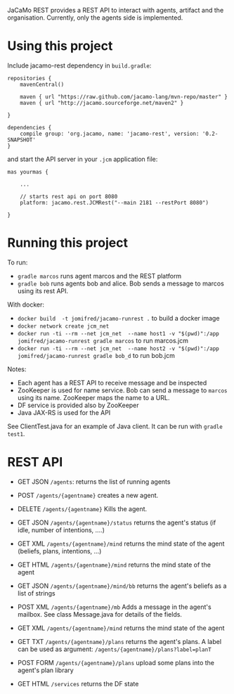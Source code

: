 JaCaMo REST provides a REST API to interact with agents, artifact and the organisation. Currently, only the agents side is implemented.

# Using this project

Include jacamo-rest dependency in `build.gradle`:

```
repositories {
    mavenCentral()

    maven { url "https://raw.github.com/jacamo-lang/mvn-repo/master" }
    maven { url "http://jacamo.sourceforge.net/maven2" }

}

dependencies {
    compile group: 'org.jacamo, name: 'jacamo-rest', version: '0.2-SNAPSHOT'
}
```

and start the API server in your `.jcm` application file:

```
mas yourmas {

    ...

    // starts rest api on port 8080
    platform: jacamo.rest.JCMRest("--main 2181 --restPort 8080") 

}

```

# Running this project

To run:
* `gradle marcos` runs agent marcos and the REST platform
* `gradle bob` runs agents bob and alice. Bob sends a message to marcos using its rest API.

With docker:
* `docker build  -t jomifred/jacamo-runrest .` to build a docker image
* `docker network create jcm_net`
* `docker run -ti --rm --net jcm_net  --name host1 -v "$(pwd)":/app jomifred/jacamo-runrest gradle marcos` to run marcos.jcm
* `docker run -ti --rm --net jcm_net  --name host2 -v "$(pwd)":/app jomifred/jacamo-runrest gradle bob_d` to run bob.jcm

Notes:
* Each agent has a REST API to receive message and be inspected
* ZooKeeper is used for name service. Bob can send a message to `marcos` using its name. ZooKeeper maps the name to a URL.
* DF service is provided also by ZooKeeper
* Java JAX-RS is used for the API

See ClientTest.java for an example of Java client. It can be run with `gradle test1`.

# REST API

* GET JSON `/agents`:
    returns the list of running agents

* POST `/agents/{agentname}`
    creates a new agent.

* DELETE `/agents/{agentname}`
    Kills the agent.

* GET JSON `/agents/{agentname}/status`
    returns the agent's status (if idle, number of intentions, ....)

* GET XML  `/agents/{agentname}/mind`
    returns the mind state of the agent (beliefs, plans, intentions, ...)

* GET HTML `/agents/{agentname}/mind`
    returns the mind state of the agent

* GET JSON `/agents/{agentname}/mind/bb`
    returns the agent's beliefs as a list of strings

* POST XML `/agents/{agentname}/mb`
    Adds a message in the agent's mailbox. See class Message.java for details of the fields.

* GET XML `/agents/{agentname}/mind`
    returns the mind state of the agent

* GET TXT `/agents/{agentname}/plans`
    returns the agent's plans. A label can be used as argument:
    `/agents/{agentname}/plans?label=planT`

* POST FORM `/agents/{agentname}/plans`
    upload some plans into the agent's plan library

* GET HTML `/services`
    returns the DF state
